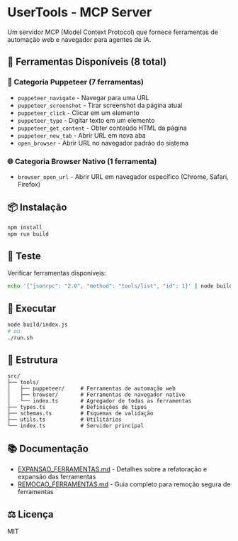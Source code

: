 # UserTools - MCP Server

Um servidor MCP (Model Context Protocol) que fornece ferramentas de automação web e navegador para agentes de IA.

## 🚀 Ferramentas Disponíveis (8 total)

### 🔧 Categoria Puppeteer (7 ferramentas)
- `puppeteer_navigate` - Navegar para uma URL
- `puppeteer_screenshot` - Tirar screenshot da página atual
- `puppeteer_click` - Clicar em um elemento
- `puppeteer_type` - Digitar texto em um elemento
- `puppeteer_get_content` - Obter conteúdo HTML da página
- `puppeteer_new_tab` - Abrir URL em nova aba
- `open_browser` - Abrir URL no navegador padrão do sistema

### 🌐 Categoria Browser Nativo (1 ferramenta)
- `browser_open_url` - Abrir URL em navegador específico (Chrome, Safari, Firefox)

## 📦 Instalação

```bash
npm install
npm run build
```

## 🧪 Teste

Verificar ferramentas disponíveis:
```bash
echo '{"jsonrpc": "2.0", "method": "tools/list", "id": 1}' | node build/index.js | jq '.result.tools[] | .name'
```

## 🔨 Executar

```bash
node build/index.js
# ou
./run.sh
```

## 📁 Estrutura

```
src/
├── tools/
│   ├── puppeteer/     # Ferramentas de automação web
│   ├── browser/       # Ferramentas de navegador nativo
│   └── index.ts       # Agregador de todas as ferramentas
├── types.ts           # Definições de tipos
├── schemas.ts         # Esquemas de validação
├── utils.ts           # Utilitários
└── index.ts           # Servidor principal
```

## 📚 Documentação

- [EXPANSAO_FERRAMENTAS.md](./EXPANSAO_FERRAMENTAS.md) - Detalhes sobre a refatoração e expansão das ferramentas
- [REMOCAO_FERRAMENTAS.md](./REMOCAO_FERRAMENTAS.md) - Guia completo para remoção segura de ferramentas

## ⚖️ Licença

MIT 